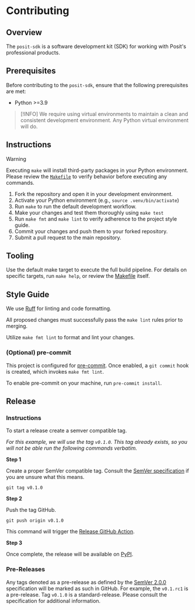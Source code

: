# Contributing

## Overview

The `posit-sdk` is a software development kit (SDK) for working with Posit's professional products.

## Prerequisites

Before contributing to the `posit-sdk`, ensure that the following prerequisites are met:

- Python >=3.9

> [!INFO]
> We require using virtual environments to maintain a clean and consistent development environment.
> Any Python virtual environment will do.

## Instructions

> [!WARNING]
> Executing `make` will install third-party packages in your Python environment. Please review the [`Makefile`](./Makefile) to verify behavior before executing any commands.

1. Fork the repository and open it in your development environment.
2. Activate your Python environment (e.g., `source .venv/bin/activate`)
3. Run `make` to run the default development workflow.
4. Make your changes and test them thoroughly using `make test`
5. Run `make fmt` and `make lint` to verify adherence to the project style guide.
6. Commit your changes and push them to your forked repository.
7. Submit a pull request to the main repository.

## Tooling

Use the default make target to execute the full build pipeline. For details on specific targets, run `make help`, or review the [Makefile](./Makefile) itself.

## Style Guide

We use [Ruff](https://docs.astral.sh/ruff/) for linting and code formatting.

All proposed changes must successfully pass the `make lint` rules prior to merging.

Utilize `make fmt lint` to format and lint your changes.

### (Optional) pre-commit

This project is configured for [pre-commit](https://pre-commit.com). Once enabled, a `git commit` hook is created, which invokes `make fmt lint`.

To enable pre-commit on your machine, run `pre-commit install`.

## Release

### Instructions

To start a release create a semver compatible tag.

_For this example, we will use the tag `v0.1.0`. This tag already exists, so you will not be able run the following commands verbatim._

**Step 1**

Create a proper SemVer compatible tag. Consult the [SemVer specification](https://semver.org/spec/v2.0.0.html) if you are unsure what this means.

`git tag v0.1.0`

**Step 2**

Push the tag GitHub.

`git push origin v0.1.0`

This command will trigger the [Release GitHub Action](https://github.com/posit-dev/posit-sdk-py/actions/workflows/release.yaml).

**Step 3**

Once complete, the release will be available on [PyPI](https://pypi.org/project/posit-sdk).

### Pre-Releases

Any tags denoted as a pre-release as defined by the [SemVer 2.0.0](https://semver.org/spec/v2.0.0.html) specification will be marked as such in GitHub. For example, the `v0.1.rc1` is a pre-release. Tag `v0.1.0` is a standard-release. Please consult the specification for additional information.
